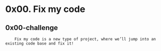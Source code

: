 # 0x00. Fix my code
## 0x00-challenge
        Fix my code is a new type of project, where we’ll jump into an existing code base and fix it!

